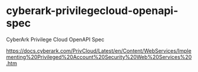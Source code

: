 # cyberark-privilegecloud-openapi-spec
CyberArk Privilege Cloud OpenAPI Spec

<https://docs.cyberark.com/PrivCloud/Latest/en/Content/WebServices/Implementing%20Privileged%20Account%20Security%20Web%20Services%20.htm>
